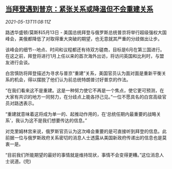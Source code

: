 <!--1620905462000-->
[当拜登遇到普京：紧张关系或降温但不会重建关系](https://cn.reuters.com/article/us-russia-summit-outlook-0513-idCNKBS2CU11Y)
------

<div><i>2021-05-13T11:08:11Z</i></div><p>路透华盛顿/莫斯科5月13日 - 美国总统拜登与俄罗斯总统普京将举行超级强权大国峰会，美俄都降低了对取得重大突破的期望，也无意就其严重的分歧做出让步。</p><p>该峰会的细节--地点、时间和议程都还有待双方磋商，目标是6月在第三国进行。在这之前，拜登将进行1月上任以来的首次海外出访，将访问英国和比利时，与盟友进行会谈。</p><p>白宫慎防将拜登描述为寻求与普京“重建”关系，美国官员认为面对面是重新平衡关系的机会，得以摆脱了他们认为前总统特朗普讨好普京的作法。</p><p>“在我们看来这不是重建。这是一种努力使它不再是一个焦点，使它更可预测，在大家有共识的地方一同努力，在分歧点上能各抒己见。”一位不愿具名的白宫高级官员对路透表示。</p><p>“重建就意味着这将成为单一的、起推动作用的，在‘总统任期内最重要的战略关系’，我认为这不是我们想要传达的信息。”</p><p>对克里姆林宫来说，俄罗斯官员认为这次峰会重要的是可直接听到拜登的信息。此前据一位与俄罗斯政府关系密切的消息人士透露从美国新政府传递出的信息也是莫衷一是。</p><p>“目前我们所能期望的最好的事情就是维持现状，事情不会变得更糟。”这位消息人士说道。(完)</p>
